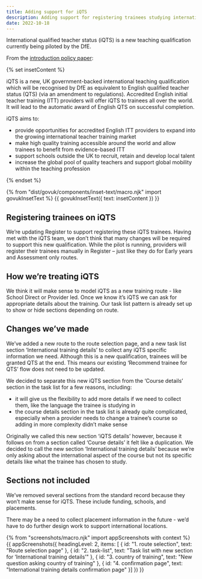 ```yaml
---
title: Adding support for iQTS
description: Adding support for registering trainees studying international qualified teacher status (iQTS)
date: 2022-10-18
---
```


International qualified teacher status (iQTS) is a new teaching qualification currently being piloted by the DfE.

From the [introduction policy paper](https://www.gov.uk/government/publications/international-qualified-teacher-status-iqts/introducing-the-international-qualified-teacher-status-iqts-pilot):

{% set insetContent %}

iQTS is a new, UK government-backed international teaching qualification which will be recognised by DfE as equivalent to English qualified teacher status (QTS) (via an amendment to regulations). Accredited English initial teacher training (ITT) providers will offer iQTS to trainees all over the world. It will lead to the automatic award of English QTS on successful completion.

iQTS aims to:

* provide opportunities for accredited English ITT providers to expand into the growing international teacher training market
* make high quality training accessible around the world and allow trainees to benefit from evidence-based ITT
* support schools outside the UK to recruit, retain and develop local talent
* increase the global pool of quality teachers and support global mobility within the teaching profession

{% endset %}

{% from "dist/govuk/components/inset-text/macro.njk" import govukInsetText %}
{{ govukInsetText({
  text: insetContent
}) }}

## Registering trainees on iQTS

We’re updating Register to support registering these iQTS trainees. Having met with the iQTS team, we don’t think that many changes will be required to support this new qualification. While the pilot is running, providers will register their trainees manually in Register – just like they do for Early years and Assessment only routes.

## How we’re treating iQTS

We think it will make sense to model iQTS as a new training route - like School Direct or Provider led. Once we know it’s iQTS we can ask for appropriate details about the training. Our task list pattern is already set up to show or hide sections depending on route.

## Changes we’ve made

We’ve added a new route to the route selection page, and a new task list section ‘International training details’ to collect any iQTS specific information we need. Although this is a new qualification, trainees will be granted QTS at the end. This means our existing ‘Recommend trainee for QTS’ flow does not need to be updated.

We decided to separate this new iQTS section from the ‘Course details’ section in the task list for a few reasons, including:

* it will give us the flexibility to add more details if we need to collect them, like the language the trainee is studying in
* the course details section in the task list is already quite complicated, especially when a provider needs to change a trainee’s course so adding in more complexity didn’t make sense

Originally we called this new section ‘iQTS details’ however, because it follows on from a section called ‘Course details’ it felt like a duplication. We decided to call the new section ‘International training details’ because we’re only asking about the international aspect of the course but not its specific details like what the trainee has chosen to study.

## Sections not included

We’ve removed several sections from the standard record because they won’t make sense for iQTS. These include funding, schools, and placements.

There may be a need to collect placement information in the future - we’d have to do further design work to support international locations.

{% from "screenshots/macro.njk" import appScreenshots with context %}
{{ appScreenshots({
  headingLevel: 2,
  items: [
  {
    id: "1. route selection",
    text: "Route selection page"
  },
  {
    id: "2. task-list",
    text: "Task list with new section for ‘International training details’"
  },
  {
    id: "3. country of training",
    text: "New question asking country of training"
  },
  {
    id: "4. confirmation page",
    text: "International training details confirmation page"
  }]
}) }}
